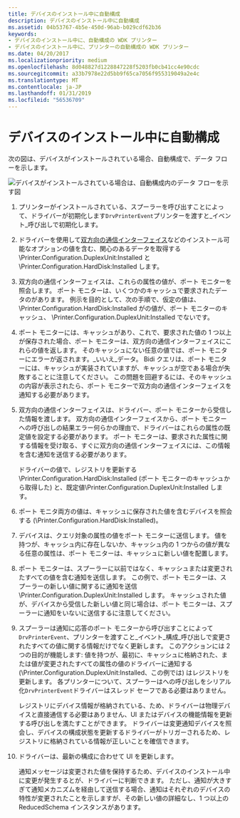 ```yaml
---
title: デバイスのインストール中に自動構成
description: デバイスのインストール中に自動構成
ms.assetid: 04b53767-4b5e-450d-96ab-b029cdf62b36
keywords:
- デバイスのインストール中に、自動構成の WDK プリンター
- デバイスのインストール中に、プリンターの自動構成の WDK プリンター
ms.date: 04/20/2017
ms.localizationpriority: medium
ms.openlocfilehash: 8d048827d1228847228f5203fb0cb41cc4e90cdc
ms.sourcegitcommit: a33b7978e22d5bb9f65ca7056f955319049a2e4c
ms.translationtype: MT
ms.contentlocale: ja-JP
ms.lasthandoff: 01/31/2019
ms.locfileid: "56536709"
---
```

# <a name="autoconfiguration-during-device-installation"></a>デバイスのインストール中に自動構成


次の図は、デバイスがインストールされている場合、自動構成で、データ フローを示します。

![デバイスがインストールされている場合は、自動構成内のデータ フローを示す図](images/autocfginstall.png)

1.  プリンターがインストールされている、スプーラーを呼び出すことによって、ドライバーが初期化します`DrvPrinterEvent`プリンターを渡すと\_イベント\_呼び出しで初期化します。

2.  ドライバーを使用して[双方向の通信インターフェイス](https://msdn.microsoft.com/library/windows/hardware/ff545163)などのインストール可能なオプションの値を含む、関心のあるデータを取得する\\Printer.Configuration.DuplexUnit:Installed と\\Printer.Configuration.HardDisk:Installed します。

3.  双方向の通信インターフェイスは、これらの属性の値が、ポート モニターを照会します。 ポート モニターは、いくつかのキャッシュで要求されたデータのがあります。 例示を目的として、次の手順で、仮定の値は、 \\Printer.Configuration.HardDisk:Installed がの値が、ポート モニターのキャッシュ、 \\Printer.Configuration.DuplexUnit:Installed でないです。

4.  ポート モニターには、キャッシュがあり、これで、要求された値の 1 つ以上が保存された場合、ポート モニターは、双方向の通信インターフェイスにこれらの値を返します。 そのキャッシュにない任意の値では、ポート モニターにエラーが返されます。\_いいえ\_データ。 Bidi クエリは、ポート モニターには、キャッシュが実装されていますが、キャッシュが空である場合が失敗することに注意してください。 この問題を回避するには、そのキャッシュの内容が表示されたら、ポート モニターで双方向の通信インターフェイスを通知する必要があります。

5.  双方向の通信インターフェイスは、ドライバー、ポート モニターから受信した情報を渡します。 双方向の通信インターフェイスから、ポート モニターへの呼び出しの結果エラー何らかの理由で、ドライバーはこれらの属性の既定値を設定する必要があります。 ポート モニターは、要求された属性に関する情報を受け取る、すぐに双方向の通信インターフェイスには、この情報を含む通知を送信する必要があります。

    ドライバーの値で、レジストリを更新する\\Printer.Configuration.HardDisk:Installed (ポート モニターのキャッシュから取得した) と、既定値\\Printer.Configuration.DuplexUnit:Installed します。

6.  ポート モニタ両方の値は、キャッシュに保存された値を含むデバイスを照会する (\\Printer.Configuration.HardDisk:Installed)。

7.  デバイスは、クエリ対象の属性の値をポート モニターに送信します。 値を持つが、キャッシュ内に存在しないか、キャッシュ内の 1 つからの値が異なる任意の属性は、ポート モニターは、キャッシュに新しい値を配置します。

8.  ポート モニターは、スプーラーに以前ではなく、キャッシュまたは変更されたすべての値を含む通知を送信します。 この例で、ポート モニターは、スプーラーの新しい値に関するに通知を送信\\Printer.Configuration.DuplexUnit:Installed します。 キャッシュされた値が、デバイスから受信した新しい値と同じ場合は、ポート モニターは、スプーラーに通知をいないに送信するに注意してください。

9.  スプーラーは通知に応答のポート モニターから呼び出すことによって`DrvPrinterEvent`、プリンターを渡すこと\_イベント\_構成\_呼び出しで変更されたすべての値に関する情報だけでなく更新します。 このアクションには 2 つの目的が機能します: 値を持つが、最初に、キャッシュに格納された、または値が変更されたすべての属性の値のドライバーに通知する (\\Printer.Configuration.DuplexUnit:Installed、この例では) はレジストリを更新します。 各プリンターについて、スプーラーはへの呼び出しをシリアル化`DrvPrinterEvent`ドライバーはスレッド セーフである必要はありません。

    レジストリにデバイス情報が格納されている、ため、ドライバーは物理デバイスと直接通信する必要はありません、UI またはデバイスの機能情報を更新する呼び出しを満たすことができます。 ドライバーは変更通知デバイスを照会し、デバイスの構成状態を更新するドライバーがトリガーされるため、レジストリに格納されている情報が正しいことを確信できます。

10. ドライバーは、最新の構成に合わせて UI を更新します。

    通知メッセージは変更された値を保持するため、デバイスのインストール中に変更が発生するとが、ドライバーに判断できます。 ただし、通知が大きすぎて通知メカニズムを経由して送信する場合、通知はそれぞれのデバイスの特性が変更されたことを示しますが、その新しい値の詳細なし、1 つ以上の ReducedSchema インスタンスがあります。

 

 




